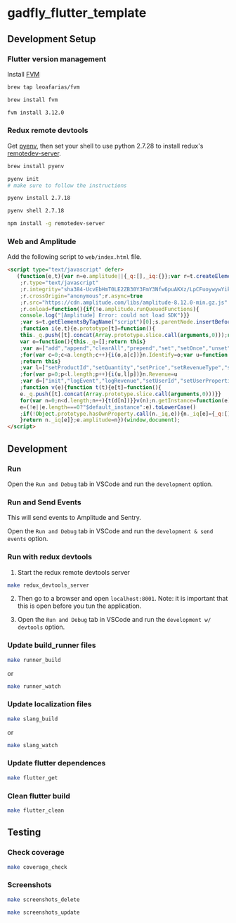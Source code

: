# gadfly_flutter_template

## Development Setup

### Flutter version management

Install [FVM](https://fvm.app/)

```sh
brew tap leoafarias/fvm

brew install fvm

fvm install 3.12.0
```

### Redux remote devtools

Get [pyenv](https://github.com/pyenv/pyenv), then set your shell to use python 2.7.28 to install redux's [remotedev-server](https://www.npmjs.com/package/remotedev-server).

```sh
brew install pyenv
```

```sh
pyenv init
# make sure to follow the instructions
```

```sh
pyenv install 2.7.18
```

```sh
pyenv shell 2.7.18

npm install -g remotedev-server
```

### Web and Amplitude

Add the following script to `web/index.html` file.

```html
<script type="text/javascript" defer>
   (function(e,t){var n=e.amplitude||{_q:[],_iq:{}};var r=t.createElement("script")
    ;r.type="text/javascript"
    ;r.integrity="sha384-UcvEbHmT0LE2ZB30Y3FmY3Nfw6puAKXz/LpCFuoywywYikMOr/519Uu1yNq2nL9w"
    ;r.crossOrigin="anonymous";r.async=true
    ;r.src="https://cdn.amplitude.com/libs/amplitude-8.12.0-min.gz.js"
    ;r.onload=function(){if(!e.amplitude.runQueuedFunctions){
    console.log("[Amplitude] Error: could not load SDK")}}
    ;var s=t.getElementsByTagName("script")[0];s.parentNode.insertBefore(r,s)
    ;function i(e,t){e.prototype[t]=function(){
    this._q.push([t].concat(Array.prototype.slice.call(arguments,0)));return this}}
    var o=function(){this._q=[];return this}
    ;var a=["add","append","clearAll","prepend","set","setOnce","unset","preInsert","postInsert","remove"]
    ;for(var c=0;c<a.length;c++){i(o,a[c])}n.Identify=o;var u=function(){this._q=[]
    ;return this}
    ;var l=["setProductId","setQuantity","setPrice","setRevenueType","setEventProperties"]
    ;for(var p=0;p<l.length;p++){i(u,l[p])}n.Revenue=u
    ;var d=["init","logEvent","logRevenue","setUserId","setUserProperties","setOptOut","setVersionName","setDomain","setDeviceId","enableTracking","setGlobalUserProperties","identify","clearUserProperties","setGroup","logRevenueV2","regenerateDeviceId","groupIdentify","onInit","logEventWithTimestamp","logEventWithGroups","setSessionId","resetSessionId","getDeviceId","getUserId","setMinTimeBetweenSessionsMillis","setEventUploadThreshold","setUseDynamicConfig","setServerZone","setServerUrl","sendEvents","setLibrary","setTransport"]
    ;function v(e){function t(t){e[t]=function(){
    e._q.push([t].concat(Array.prototype.slice.call(arguments,0)))}}
    for(var n=0;n<d.length;n++){t(d[n])}}v(n);n.getInstance=function(e){
    e=(!e||e.length===0?"$default_instance":e).toLowerCase()
    ;if(!Object.prototype.hasOwnProperty.call(n._iq,e)){n._iq[e]={_q:[]};v(n._iq[e])
    }return n._iq[e]};e.amplitude=n})(window,document);
</script>
```

## Development

### Run

Open the `Run and Debug` tab in VSCode and run the `development` option.

### Run and Send Events

This will send events to Amplitude and Sentry.

Open the `Run and Debug` tab in VSCode and run the `development & send events` option.

### Run with redux devtools

1. Start the redux remote devtools server

```sh
make redux_devtools_server
```

2. Then go to a browser and open `localhost:8001`. Note: it is important that this is open before you tun the application.

3. Open the `Run and Debug` tab in VSCode and run the `development w/ devtools` option.

### Update build_runner files

```sh
make runner_build
```

or

```sh
make runner_watch
```

### Update localization files

```sh
make slang_build
```

or

```sh
make slang_watch
```

### Update flutter dependences

```sh
make flutter_get
```

### Clean flutter build

```sh
make flutter_clean
```

## Testing

### Check coverage

```sh
make coverage_check
```

### Screenshots

```sh
make screenshots_delete
```

```sh
make screenshots_update
```
